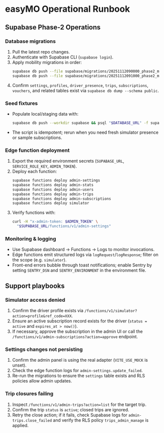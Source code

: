 # easyMO Operational Runbook

## Supabase Phase-2 Operations

### Database migrations
1. Pull the latest repo changes.
2. Authenticate with Supabase CLI (`supabase login`).
3. Apply mobility migrations in order:
   ```bash
   supabase db push --file supabase/migrations/20251112090000_phase2_mobility_core.sql
   supabase db push --file supabase/migrations/20251112091000_phase2_mobility_rls.sql
   ```
4. Confirm `settings`, `profiles`, `driver_presence`, `trips`, `subscriptions`,
   `vouchers`, and related tables exist via `supabase db dump --schema public`.

### Seed fixtures
- Populate local/staging data with:
  ```bash
  supabase db push --workdir supabase && psql "$DATABASE_URL" -f supabase/seed/fixtures/phase_b_seed.sql
  ```
- The script is idempotent; rerun when you need fresh simulator presence or
  sample subscriptions.

### Edge function deployment
1. Export the required environment secrets (`SUPABASE_URL`,
   `SERVICE_ROLE_KEY`, `ADMIN_TOKEN`).
2. Deploy each function:
   ```bash
   supabase functions deploy admin-settings
   supabase functions deploy admin-stats
   supabase functions deploy admin-users
   supabase functions deploy admin-trips
   supabase functions deploy admin-subscriptions
   supabase functions deploy simulator
   ```
3. Verify functions with:
   ```bash
   curl -H "x-admin-token: $ADMIN_TOKEN" \
     "$SUPABASE_URL/functions/v1/admin-settings"
   ```

### Monitoring & logging
- Use Supabase dashboard → Functions → Logs to monitor invocations.
- Edge functions emit structured logs via `logRequest`/`logResponse`; filter on
  the scope (e.g. `simulator`).
- Front-end errors bubble through toast notifications; enable Sentry by setting
  `SENTRY_DSN` and `SENTRY_ENVIRONMENT` in the environment file.

## Support playbooks

### Simulator access denied
1. Confirm the driver profile exists via `/functions/v1/simulator?action=profile&ref_code=XXX`.
2. Ensure an active subscription record exists for the driver (`status = active`
   and `expires_at > now()`).
3. If necessary, approve the subscription in the admin UI or call the
   `/functions/v1/admin-subscriptions?action=approve` endpoint.

### Settings changes not persisting
1. Confirm the admin panel is using the real adapter (`VITE_USE_MOCK` is unset).
2. Check the edge function logs for `admin-settings.update_failed`.
3. Re-run the migrations to ensure the `settings` table exists and RLS policies
   allow admin updates.

### Trip closures failing
1. Inspect `/functions/v1/admin-trips?action=list` for the target trip.
2. Confirm the trip `status` is `active`; closed trips are ignored.
3. Retry the close action; if it fails, check Supabase logs for
   `admin-trips.close_failed` and verify the RLS policy `trips_admin_manage` is
   applied.

